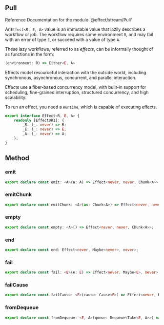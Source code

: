 ## Pull

Reference Documentation for the module '@effect/stream/Pull'

An`Effect<R, E, A>` value is an immutable value that lazily describes a
workflow or job. The workflow requires some environment `R`, and may fail
with an error of type `E`, or succeed with a value of type `A`.

These lazy workflows, referred to as _effects_, can be informally thought of
as functions in the form:

```typescript
(environment: R) => Either<E, A>
```

Effects model resourceful interaction with the outside world, including
synchronous, asynchronous, concurrent, and parallel interaction.

Effects use a fiber-based concurrency model, with built-in support for
scheduling, fine-grained interruption, structured concurrency, and high
scalability.

To run an effect, you need a `Runtime`, which is capable of executing
effects.

```ts
export interface Effect<R, E, A> {
    readonly [EffectURI]: {
        _R: (_: never) => R;
        _E: (_: never) => E;
        _A: (_: never) => A;
    };
}
```

## Method

### emit

```ts
export declare const emit: <A>(a: A) => Effect<never, never, Chunk<A>>;
```

### emitChunk

```ts
export declare const emitChunk: <A>(as: Chunk<A>) => Effect<never, never, Chunk<A>>;
```

### empty

```ts
export declare const empty: <A>() => Effect<never, never, Chunk<A>>;
```

### end

```ts
export declare const end: Effect<never, Maybe<never>, never>;
```

### fail

```ts
export declare const fail: <E>(e: E) => Effect<never, Maybe<E>, never>;
```

### failCause

```ts
export declare const failCause: <E>(cause: Cause<E>) => Effect<never, Maybe<E>, never>;
```

### fromDequeue

```ts
export declare const fromDequeue: <E, A>(queue: Dequeue<Take<E, A>>) => Effect<never, Maybe<E>, Chunk<A>>;
```

